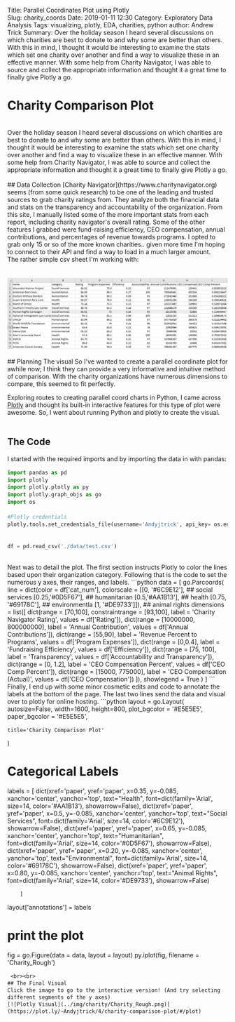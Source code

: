 Title: Parallel Coordinates Plot using Plotly  
Slug: charity_coords
Date: 2019-01-11 12:30
Category: Exploratory Data Analysis
Tags: visualizing, plotly, EDA, charities, python
author: Andrew Trick
Summary: Over the holiday season I heard several discussions on which charities are best to donate to and why some are better than others. With this in mind, I thought it would be interesting to examine the stats which set one charity over another and find a way to visualize these in an effective manner. With some help from Charity Navigator, I was able to source and collect the appropriate information and thought it a great time to finally give Plotly a go. 

# Charity Comparison Plot
<br>
Over the holiday season I heard several discussions on which charities are best to donate to and why some are better than others. With this in mind, I thought it would be interesting to examine the stats which set one charity over another and find a way to visualize these in an effective manner. With some help from Charity Navigator, I was able to source and collect the appropriate information and thought it a great time to finally give Plotly a go. 
<br><br>
## Data Collection
[Charity Navigator](https://www.charitynavigator.org) seems (from some quick research) to be one of the leading and trusted sources to grab charity ratings from. They analyze both the financial data and stats on the transparency and accountability of the organization. From this site, I manually listed some of the more important stats from each report, including charity navigator's overall rating. Some of the other features I grabbed were fund-raising efficiency, CEO compensation, annual contributions, and percentages of revenue towards programs. I opted to grab only 15 or so of the more known charities.. given more time I'm hoping to connect to their API and find a way to load in a much larger amount. 
<br>
The rather simple csv sheet I'm working with:
<br><br>
&nbsp;&nbsp;&nbsp;&nbsp;&nbsp;&nbsp;<img src="../img/charity/data.png" style="width: 800px;"/>
<br><br>
## Planning The visual
So I've wanted to create a parallel coordinate plot for awhile now; I think they can provide a very informative and intuitive method of comparison. With the charity organizations have numerous dimensions to compare, this seemed to fit perfectly. 

Exploring routes to creating parallel coord charts in Python, I came across [Plotly](https://plot.ly) and thought its built-in interactive features for this type of plot were awesome. So, I went about running Python and plotly to create the visual.
<br><br>
## The Code
I started with the required imports and by importing the data in with pandas:
```python
import pandas as pd
import plotly 
import plotly.plotly as py
import plotly.graph_objs as go
import os

#Plotly credentials
plotly.tools.set_credentials_file(username='Andyjtrick', api_key= os.environ.get("PLOTLY_KEY"))


df = pd.read_csv('./data/test.csv')

```
<br>
Next was to detail the plot. The first section instructs Plotly to color the lines based upon their organization category. Following that is the code to set the numerous y axes, their ranges, and labels. 
```python
data = [
    go.Parcoords(
        line = dict(color = df['cat_num'],
                   colorscale = [[0, '#6C9E12'], ## social services
                                [0.25,'#0D5F67'], ## humanitarian
                                [0.5,'#AA1B13'], ## health
                                [0.75, '#69178C'], ## environmentla
                                [1, '#DE9733']]),  ## animal rights
        dimensions = list([
            dict(range = [70,100],
                 constraintrange = [93,100],
                label = 'Charity Navigator Rating', values = df['Rating']),
            dict(range = [10000000, 800000000],
                label = 'Annual Contribution', values = df['Annual Contributions']),
            dict(range = [55,90],
                label = 'Revenue Percent to Programs', values = df['Program Expenses']),
            dict(range = [0,0.4],
                label = 'Fundraising Efficiency', values = df['Efficiency']),
            dict(range = [75, 100],
                label = 'Transparency', values = df['Accountability and Transparency']),
            dict(range = [0, 1.2],
                label = 'CEO Compensation Percent', values = df['CEO Comp Percent']),
            dict(range = [15000, 775000],
                label = 'CEO Compensation (Actual)', values = df['CEO Compensation'])
        ]),
            showlegend = True
    )
]
```
<br>
Finally, I end up with some minor cosmetic edits and code to annotate the labels at the bottom of the page. The last two lines send the data and visual over to plotly for online hosting. 
```python
layout = go.Layout(
    autosize=False,
    width=1600,
    height=800,
    plot_bgcolor = '#E5E5E5',
    paper_bgcolor = '#E5E5E5',
    
    title='Charity Comparison Plot'
)

# Categorical Labels
labels = [
        dict(xref='paper', yref='paper', x=0.35, y=-0.085,
                              xanchor='center', yanchor='top',
                              text="Health",
                              font=dict(family='Arial',
                                        size=14,
                                        color='#AA1B13'),
                              showarrow=False),
        dict(xref='paper', yref='paper', x=0.5, y=-0.085,
                              xanchor='center', yanchor='top',
                              text="Social Services",
                              font=dict(family='Arial',
                                        size=14,
                                        color='#6C9E12'),
                              showarrow=False),
        dict(xref='paper', yref='paper', x=0.65, y=-0.085,
                              xanchor='center', yanchor='top',
                              text="Humanitarian",
                              font=dict(family='Arial',
                                        size=14,
                                        color='#0D5F67'),
                              showarrow=False),
        dict(xref='paper', yref='paper', x=0.20, y=-0.085,
                              xanchor='center', yanchor='top',
                              text="Environmental",
                              font=dict(family='Arial',
                                        size=14,
                                        color='#69178C'),
                              showarrow=False),
        dict(xref='paper', yref='paper', x=0.80, y=-0.085,
                              xanchor='center', yanchor='top',
                              text="Animal Rights",
                              font=dict(family='Arial',
                                        size=14,
                                        color='#DE9733'),
                              showarrow=False)
                              
        ]
layout['annotations'] = labels

# print the plot
fig = go.Figure(data = data, layout = layout)
py.iplot(fig, filename = 'Charity_Rough')
```
 <br><br>
## The Final Visual
Click the image to go to the interactive version! (And try selecting different segments of the y axes) 
[![Plotly Visual](../img/charity/Charity_Rough.png)](https://plot.ly/~Andyjtrick/4/charity-comparison-plot/#/plot)